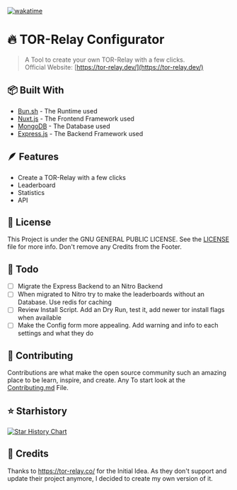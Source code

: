 [![wakatime](https://wakatime.com/badge/user/1b863d20-30af-46ca-add5-692804513d23/project/018d8815-54d3-47ee-8445-22af9f31f17b.svg)](https://wakatime.com/badge/user/1b863d20-30af-46ca-add5-692804513d23/project/018d8815-54d3-47ee-8445-22af9f31f17b)
# 🔥 TOR-Relay Configurator
> A Tool to create your own TOR-Relay with a few clicks. <br>
> Official Website: [https://tor-relay.dev/](https://tor-relay.dev/)

## 📦 Built With
- [Bun.sh](https://bun.sh) - The Runtime used
- [Nuxt.js](https://nuxtjs.org) - The Frontend Framework used
- [MongoDB](https://mongodb.com) - The Database used
- [Express.js](https://expressjs.com) - The Backend Framework used

## 🪶 Features
- Create a TOR-Relay with a few clicks
- Leaderboard
- Statistics
- API

## 📰 License
This Project is under the GNU GENERAL PUBLIC LICENSE. See the [LICENSE](LICENSE) file for more info.
Don't remove any Credits from the Footer.

## 🚀 Todo
- [ ] Migrate the Express Backend to an Nitro Backend
- [ ] When migrated to Nitro try to make the leaderboards without an Database. Use redis for caching
- [ ] Review Install Script. Add an Dry Run, test it, add newer tor install flags when available
- [ ] Make the Config form more appealing. Add warning and info to each settings and what they do

## 📜 Contributing
Contributions are what make the open source community such an amazing place to be learn, inspire, and create. Any
To start look at the [Contributing.md](CONTRIBUTING.md) File.

## ⭐ Starhistory
[![Star History Chart](https://api.star-history.com/svg?repos=Wuemeli/tor-relay-configurator&type=Date)](https://star-history.com/#Wuemeli/tor-relay-configurator&Date)

## 📝 Credits
Thanks to https://tor-relay.co/ for the Initial Idea. As they don't support and update their project anymore, I decided to create my own version of it.

